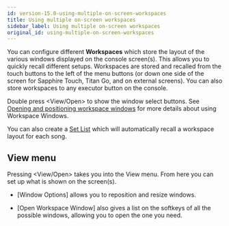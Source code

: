 ```yaml
---
id: version-15.0-using-multiple-on-screen-workspaces
title: Using multiple on-screen workspaces
sidebar_label: Using multiple on-screen workspaces
original_id: using-multiple-on-screen-workspaces
---
```


You can configure different **Workspaces** which store the layout of
the various windows displayed on the console screen(s). This allows you to quickly recall
different setups. Workspaces are stored and recalled from the touch
buttons to the left of the menu buttons (or down one side of the screen
for Sapphire Touch, Titan Go, and on external screens). You can also store workspaces
to any executor button on the console.

Double press \<View/Open\> to show the window select buttons. See
[Opening and positioning workspace windows](../titan-basics/workspace-windows.md#opening-and-positioning-workspace-windows)
for more details about using Workspace Windows.

You can also create a [Set List](../running-the-show/set-list-window.md) which will automatically recall a
workspace layout for each song.

View menu
---------

Pressing \<View/Open\> takes you into the View menu. From here you can
set up what is shown on the screen(s).

-   \[Window Options\] allows you to reposition and resize windows.

-   \[Open Workspace Window\] also gives a list on the softkeys of all the
    possible windows, allowing you to open the one you need.
	


